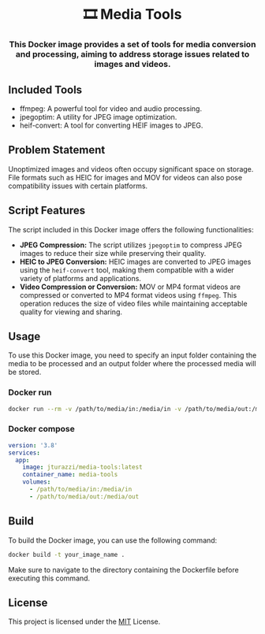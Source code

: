 <h1 align="center">🎞️ Media Tools</h1>
<h3 align="center">This Docker image provides a set of tools for media conversion and processing, aiming to address storage issues related to images and videos.</h3>

## Included Tools

- ffmpeg: A powerful tool for video and audio processing.
- jpegoptim: A utility for JPEG image optimization.
- heif-convert: A tool for converting HEIF images to JPEG.

## Problem Statement

Unoptimized images and videos often occupy significant space on storage. File formats such as HEIC for images and MOV for videos can also pose compatibility issues with certain platforms.

## Script Features

The script included in this Docker image offers the following functionalities:

- **JPEG Compression:** The script utilizes `jpegoptim` to compress JPEG images to reduce their size while preserving their quality.
- **HEIC to JPEG Conversion:** HEIC images are converted to JPEG images using the `heif-convert` tool, making them compatible with a wider variety of platforms and applications.
- **Video Compression or Conversion:** MOV or MP4 format videos are compressed or converted to MP4 format videos using `ffmpeg`. This operation reduces the size of video files while maintaining acceptable quality for viewing and sharing.

## Usage

To use this Docker image, you need to specify an input folder containing the media to be processed and an output folder where the processed media will be stored.

### Docker run
```bash
docker run --rm -v /path/to/media/in:/media/in -v /path/to/media/out:/media/out jturazzi/media-tools:latest
```

### Docker compose
```yml
version: '3.8'
services:
  app:
    image: jturazzi/media-tools:latest
    container_name: media-tools
    volumes:
      - /path/to/media/in:/media/in
      - /path/to/media/out:/media/out
```

## Build

To build the Docker image, you can use the following command:
```bash
docker build -t your_image_name .
```

Make sure to navigate to the directory containing the Dockerfile before executing this command.

## License

This project is licensed under the [MIT](LICENSE) License.
